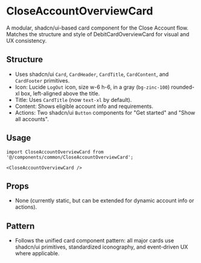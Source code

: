 # CloseAccountOverviewCard

A modular, shadcn/ui-based card component for the Close Account flow. Matches the structure and style of DebitCardOverviewCard for visual and UX consistency.

## Structure
- Uses shadcn/ui `Card`, `CardHeader`, `CardTitle`, `CardContent`, and `CardFooter` primitives.
- Icon: Lucide `LogOut` icon, size w-6 h-6, in a gray (`bg-zinc-100`) rounded-xl box, left-aligned above the title.
- Title: Uses `CardTitle` (now `text-xl` by default).
- Content: Shows eligible account info and requirements.
- Actions: Two shadcn/ui `Button` components for "Get started" and "Show all accounts".

## Usage
```tsx
import CloseAccountOverviewCard from '@/components/common/CloseAccountOverviewCard';

<CloseAccountOverviewCard />
```

## Props
- None (currently static, but can be extended for dynamic account info or actions).

## Pattern
- Follows the unified card component pattern: all major cards use shadcn/ui primitives, standardized iconography, and event-driven UX where applicable. 
